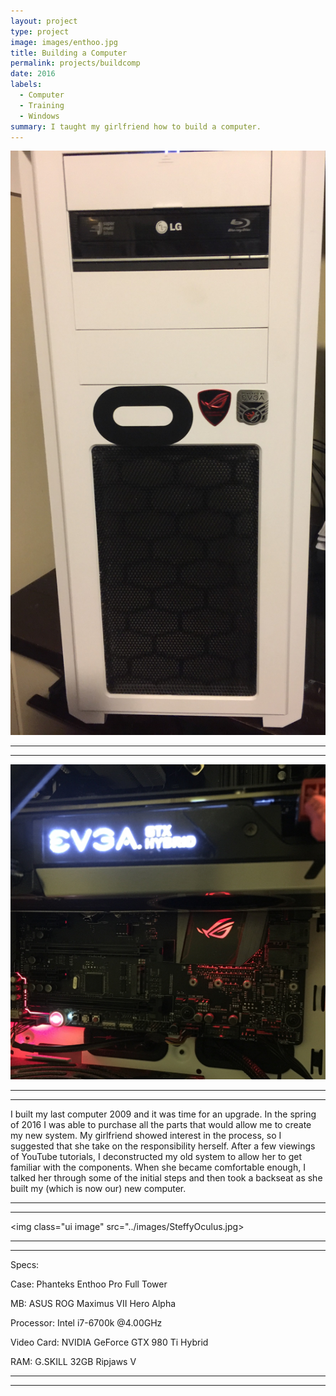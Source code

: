 ```yaml
---
layout: project
type: project
image: images/enthoo.jpg
title: Building a Computer
permalink: projects/buildcomp
date: 2016
labels:
  - Computer
  - Training
  - Windows
summary: I taught my girlfriend how to build a computer.
---
```


<img class="ui image" src="../images/pcc.jpg">
<hr>
<hr>
<img class="ui image" src="../images/PC2.jpg">
<hr>
<hr>


I built my last computer 2009 and it was time for an upgrade. In the spring of 2016 I was able to purchase all the parts that would allow me to create my new system. My girlfriend showed interest in the process, so I suggested that she take on the responsibility herself. After a few viewings of YouTube tutorials, I deconstructed my old system to allow her to get familiar with the components. When she became comfortable enough, I talked her through some of the initial steps and then took a backseat as she built my (which is now our) new computer.
<hr>
<hr>

<img class="ui image" src="../images/SteffyOculus.jpg>

<hr>
<hr>


Specs:

Case: Phanteks Enthoo Pro Full Tower

MB: ASUS ROG Maximus VII Hero Alpha

Processor: Intel i7-6700k @4.00GHz

Video Card: NVIDIA GeForce GTX 980 Ti Hybrid

RAM: G.SKILL 32GB Ripjaws V

<hr>
<hr>

